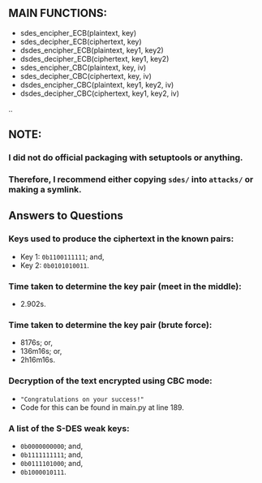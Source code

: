 ## MAIN FUNCTIONS:
  * sdes_encipher_ECB(plaintext, key)
  * sdes_decipher_ECB(ciphertext, key)
  * dsdes_encipher_ECB(plaintext, key1, key2)
  * dsdes_decipher_ECB(ciphertext, key1, key2)
  * sdes_encipher_CBC(plaintext, key, iv)
  * sdes_decipher_CBC(ciphertext, key, iv)
  * dsdes_encipher_CBC(plaintext, key1, key2, iv)
  * dsdes_decipher_CBC(ciphertext, key1, key2, iv)

..
## NOTE:
### I did not do official packaging with setuptools or anything.
### Therefore, I recommend either copying `sdes/` into `attacks/` or making a symlink.

## Answers to Questions
### Keys used to produce the ciphertext in the known pairs:
  * Key 1: `0b1100111111`; and,
  * Key 2: `0b0101010011`.

### Time taken to determine the key pair (meet in the middle):
  * 2.902s.

### Time taken to determine the key pair (brute force):
  * 8176s; or,
  * 136m16s; or,
  * 2h16m16s.

### Decryption of the text encrypted using CBC mode:
  * `"Congratulations on your success!"`
  * Code for this can be found in main.py at line 189.

### A list of the S-DES weak keys:
  * `0b0000000000`; and,
  * `0b1111111111`; and,
  * `0b0111101000`; and,
  * `0b1000010111`.
